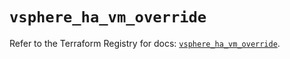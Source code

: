 # `vsphere_ha_vm_override`

Refer to the Terraform Registry for docs: [`vsphere_ha_vm_override`](https://registry.terraform.io/providers/vmware/vsphere/2.15.0/docs/resources/ha_vm_override).
